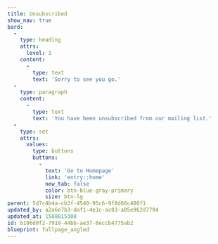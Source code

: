 ```yaml
---
title: Unsubscribed
show_nav: true
bard:
  -
    type: heading
    attrs:
      level: 1
    content:
      -
        type: text
        text: 'Sorry to see you go.'
  -
    type: paragraph
    content:
      -
        type: text
        text: 'You have been unsubscribed from our mailing list.'
  -
    type: set
    attrs:
      values:
        type: buttons
        buttons:
          -
            text: 'Go to Homepage'
            link: 'entry::home'
            new_tab: false
            color: btn-blue-gray-primary
            size: btn-lg
parent: 5d7c4b4a-cb3f-4540-95c6-9f8d66c480f1
updated_by: a2a6e7b3-daf1-4e3c-ac03-a05e962d7794
updated_at: 1588815308
id: b106d0f2-7919-44bb-ae37-6eccb4775ab2
blueprint: fullpage_angled
---
```

